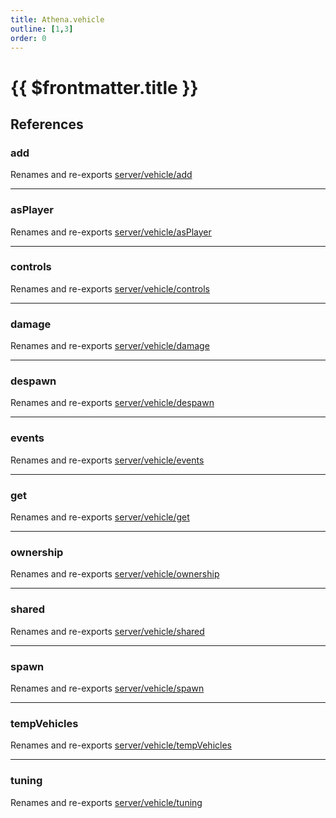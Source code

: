 ```yaml
---
title: Athena.vehicle
outline: [1,3]
order: 0
---
```


# {{ $frontmatter.title }}


## References

### add

Renames and re-exports [server/vehicle/add](server_vehicle_add.md)

___

### asPlayer

Renames and re-exports [server/vehicle/asPlayer](server_vehicle_asPlayer.md)

___

### controls

Renames and re-exports [server/vehicle/controls](server_vehicle_controls.md)

___

### damage

Renames and re-exports [server/vehicle/damage](server_vehicle_damage.md)

___

### despawn

Renames and re-exports [server/vehicle/despawn](server_vehicle_despawn.md)

___

### events

Renames and re-exports [server/vehicle/events](server_vehicle_events.md)

___

### get

Renames and re-exports [server/vehicle/get](server_vehicle_get.md)

___

### ownership

Renames and re-exports [server/vehicle/ownership](server_vehicle_ownership.md)

___

### shared

Renames and re-exports [server/vehicle/shared](server_vehicle_shared.md)

___

### spawn

Renames and re-exports [server/vehicle/spawn](server_vehicle_spawn.md)

___

### tempVehicles

Renames and re-exports [server/vehicle/tempVehicles](server_vehicle_tempVehicles.md)

___

### tuning

Renames and re-exports [server/vehicle/tuning](server_vehicle_tuning.md)
